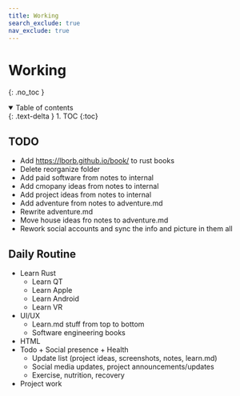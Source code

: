 ```yaml
---
title: Working
search_exclude: true
nav_exclude: true
---
```


<!-- prettier-ignore-start -->
# Working
{: .no_toc }

<details open markdown="block">
  <summary>
    Table of contents
  </summary>
  {: .text-delta }
1. TOC
{:toc}
</details>

<!-- prettier-ignore-end -->

## TODO

-   Add https://lborb.github.io/book/ to rust books
-   Delete reorganize folder
-   Add paid software from notes to internal
-   Add cmopany ideas from notes to internal
-   Add project ideas from notes to internal
-   Add adventure from notes to adventure.md
-   Rewrite adventure.md
-   Move house ideas fro notes to adventure.md
-   Rework social accounts and sync the info and picture in them all

## Daily Routine

-   Learn Rust
    -   Learn QT
    -   Learn Apple
    -   Learn Android
    -   Learn VR
-   UI/UX
    -   Learn.md stuff from top to bottom
    -   Software engineering books
-   HTML
-   Todo + Social presence + Health
    -   Update list (project ideas, screenshots, notes, learn.md)
    -   Social media updates, project announcements/updates
    -   Exercise, nutrition, recovery
-   Project work
